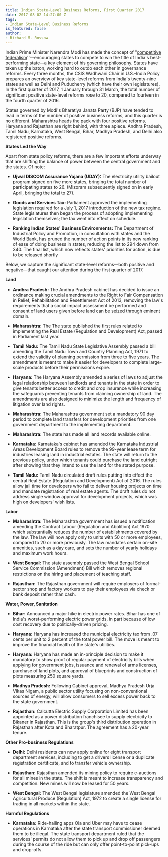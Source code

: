 ```yaml
---
title: Indian State-Level Business Reforms, First Quarter 2017
date: 2017-08-02 14:27:00 Z
tags:
- Indian State-Level Business Reforms
is_featured: false
author:
- Richard M. Rossow
---
```


Indian Prime Minister Narendra Modi has made the concept of "[competitive federalism](http://www.business-standard.com/article/news-ani/let-us-forge-a-model-of-cooperative-competitive-federalism-pm-modi-115020800351_1.html)''—encouraging states to compete to win the title of India's best-performing state—a key element of his governing philosophy. States have taken up the baton, working hard to outdo each other in governance reforms. Every three months, the CSIS Wadhwani Chair in U.S.-India Policy prepares an overview of key state-level reforms from India's twenty-nine states as well as Delhi and Puducherry (which have their own legislatures). In the first quarter of 2017, 1 January through 31 March, the total number of significant positive state-level reforms rose to 20, compared to fourteen in the fourth quarter of 2016.

States governed by Modi's Bharatiya Janata Party (BJP) have tended to lead in terms of the number of positive business reforms, and this quarter is no different. Maharashtra heads the pack with four positive reforms. Haryana and Rajasthan are right behind, with three apiece. Andhra Pradesh, Tamil Nadu, Karnataka, West Bengal, Bihar, Madhya Pradesh, and Delhi also registered positive reforms.

**States Led the Way**

Apart from state policy reforms, there are a few important efforts underway that are shifting the balance of power between the central government and the states. Of note:

* **Ujwal DISCOM Assurance Yojana (UDAY):** The electricity utility bailout program signed on five more states, bringing the total number of participating states to 26. (Mizoram subsequently signed on in early April, bringing the total to 27).

* **Goods and Services Tax:** Parliament approved the implementing legislation required for a July 1, 2017 introduction of the new tax regime. State legislatures then began the process of adopting implementing legislation themselves; the tax went into effect on schedule.

* **Ranking Indian States' Business Environments:** The Department of Industrial Policy and Promotion, in consultation with states and the World Bank, has pruned the number of action points in its new ranking of ease of doing business in states, reducing the list to 294 down from 340. The final list, which now reflects states' priorities for action, is due to be released shortly

Below, we capture the significant state-level reforms—both positive and negative—that caught our attention during the first quarter of 2017.

**Land**

* **Andhra Pradesh:** The Andhra Pradesh cabinet has decided to issue an ordinance making crucial amendments to the Right to Fair Compensation in Relief, Rehabilitation and Resettlement Act of 2013, removing the law's requirements that a social impact assessment be performed and consent of land users given before land can be seized through eminent domain.

* **Maharashtra:**  The The state published the first rules related to implementing the Real Estate (Regulation and Development) Act, passed in Parliament last year.

* **Tamil Nadu:** The Tamil Nadu State Legislative Assembly passed a bill amending the Tamil Nadu Town and Country Planning Act, 1971 to extend the validity of planning permission from three to five years. The amendment is meant to make it easier for developers to complete large-scale products before their permissions expire.

* **Haryana:** The Haryana Assembly amended a series of laws to adjust the legal relationship between landlords and tenants in the state in order to give tenants better access to credit and crop insurance while increasing the safeguards preventing tenants from claiming ownership of land. The amendments are also designed to minimize the length and frequency of litigation over land rights.

* **Maharashtra:** The Maharashtra government set a mandatory 90 day period to complete land transfers for development priorities from one government department to the implementing department.

* **Maharashtra:** The state has made all land records available online.

* **Karnataka:** Karnataka's cabinet has amended the Karnataka Industrial Areas Development Board rules to remove the 99-year lease term for industries leasing land in industrial estates. The state will return to the previous policy, under which tenants could purchase the land outright after showing that they intend to use the land for the stated purpose.

* **Tamil Nadu:** Tamil Nadu circulated draft rules putting into effect the central Real Estate (Regulation and Development) Act of 2016. The rules allow jail time for developers who fail to deliver housing projects on time and mandate registration of real estate agents. The draft rules do not address single window approval for development projects, which was high on developers' wish lists.

**Labor**

* **Maharashtra:** The Maharashtra government has issued a notification amending the Contract Labour (Regulation and Abolition) Act 1970 which substantially reduces the number of establishments covered by the law. The law will now apply only to units with 50 or more employees, compared to 20 or more previously. The law mandates certain on-site amenities, such as a day care, and sets the number of yearly holidays and maximum work hours.

* **West Bengal:** The state assembly passed the West Bengal School Service Commission (Amendment) Bill which removes regional restrictions on the hiring and placement of teaching staff.

* **Rajasthan:** The Rajasthan government will require employers of formal-sector shop and factory workers to pay their employees via check or bank deposit rather than cash.

**Water, Power, Sanitation**

* **Bihar:** Announced a major hike in electric power rates.  Bihar has one of India's worst-performing electric power grids, in part because of low cost recovery due to politically-driven pricing.

* **Haryana:** Haryana has increased the municipal electricity tax from .07 cents per unit to 2 percent of the total power bill. The move is meant to improve the financial health of the state's utilities.

* **Haryana:** Haryana has made an in-principle decision to make it mandatory to show proof of regular payment of electricity bills when applying for government jobs, issuance and renewal of arms licenses, purchase of land plots, and approval of blueprints and construction of plots measuring 250 square yards.

* **Madhya Pradesh:** Following Cabinet approval, Madhya Pradesh Urja Vikas Nigam, a public sector utility focusing on non-conventional sources of energy, will allow consumers to sell excess power back to the state government.

* **Rajasthan:** Calcutta Electric Supply Corporation Limited has been appointed as a power distribution franchisee to supply electricity to Bikaner in Rajasthan. This is the group's third distribution operation in Rajasthan after Kota and Bharatpur. The agreement has a 20-year tenure.

**Other Pro-business Regulations**

* **Delhi:** Delhi residents can now apply online for eight transport department services, including to get a drivers license or a duplicate registration certificate, and to transfer vehicle ownership.

* **Rajasthan:** Rajasthan amended its mining policy to require e-auctions for all mines in the state. The shift is meant to increase transparency and competition. New mines will now be leased for 50 years.

* **West Bengal:** The West Bengal legislature amended the West Bengal Agricultural Produce (Regulation) Act, 1972 to create a single license for trading in all markets within the state.

**Harmful Regulations**

* **Karnataka:** Ride-hailing apps Ola and Uber may have to cease operations in Karnataka after the state transport commissioner deemed them to be illegal. The state transport department ruled that the services' permits do not allow them to pick up and drop off passengers during the course of the ride but can only offer point-to-point pick-ups and drop-offs.
